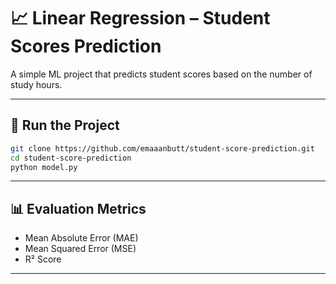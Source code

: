 # 📈 Linear Regression – Student Scores Prediction

A simple ML project that predicts student scores based on the number of study hours.

---

## 🚀 Run the Project

```bash
git clone https://github.com/emaaanbutt/student-score-prediction.git
cd student-score-prediction
python model.py
```

---

## 📊 Evaluation Metrics

- Mean Absolute Error (MAE)  
- Mean Squared Error (MSE)   
- R² Score  

---


